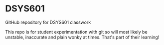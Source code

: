 # DSYS601
GitHub repository for DSYS601 classwork

This repo is for student experimentation with git so will most likely be unstable, inaccurate and plain wonky at times.
That's part of their learning!
